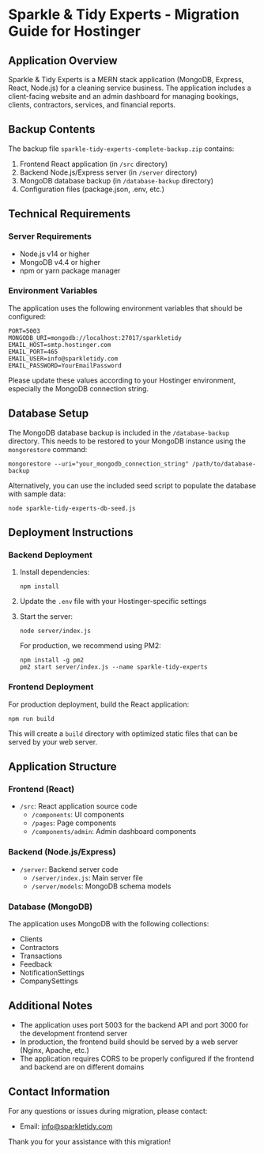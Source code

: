 # Sparkle & Tidy Experts - Migration Guide for Hostinger

## Application Overview
Sparkle & Tidy Experts is a MERN stack application (MongoDB, Express, React, Node.js) for a cleaning service business. The application includes a client-facing website and an admin dashboard for managing bookings, clients, contractors, services, and financial reports.

## Backup Contents
The backup file `sparkle-tidy-experts-complete-backup.zip` contains:
1. Frontend React application (in `/src` directory)
2. Backend Node.js/Express server (in `/server` directory)
3. MongoDB database backup (in `/database-backup` directory)
4. Configuration files (package.json, .env, etc.)

## Technical Requirements

### Server Requirements
- Node.js v14 or higher
- MongoDB v4.4 or higher
- npm or yarn package manager

### Environment Variables
The application uses the following environment variables that should be configured:

```
PORT=5003
MONGODB_URI=mongodb://localhost:27017/sparkletidy
EMAIL_HOST=smtp.hostinger.com
EMAIL_PORT=465
EMAIL_USER=info@sparkletidy.com
EMAIL_PASSWORD=YourEmailPassword
```

Please update these values according to your Hostinger environment, especially the MongoDB connection string.

## Database Setup
The MongoDB database backup is included in the `/database-backup` directory. This needs to be restored to your MongoDB instance using the `mongorestore` command:

```
mongorestore --uri="your_mongodb_connection_string" /path/to/database-backup
```

Alternatively, you can use the included seed script to populate the database with sample data:

```
node sparkle-tidy-experts-db-seed.js
```

## Deployment Instructions

### Backend Deployment
1. Install dependencies:
   ```
   npm install
   ```
2. Update the `.env` file with your Hostinger-specific settings
3. Start the server:
   ```
   node server/index.js
   ```
   
   For production, we recommend using PM2:
   ```
   npm install -g pm2
   pm2 start server/index.js --name sparkle-tidy-experts
   ```

### Frontend Deployment
For production deployment, build the React application:

```
npm run build
```

This will create a `build` directory with optimized static files that can be served by your web server.

## Application Structure

### Frontend (React)
- `/src`: React application source code
  - `/components`: UI components
  - `/pages`: Page components
  - `/components/admin`: Admin dashboard components

### Backend (Node.js/Express)
- `/server`: Backend server code
  - `/server/index.js`: Main server file
  - `/server/models`: MongoDB schema models

### Database (MongoDB)
The application uses MongoDB with the following collections:
- Clients
- Contractors
- Transactions
- Feedback
- NotificationSettings
- CompanySettings

## Additional Notes
- The application uses port 5003 for the backend API and port 3000 for the development frontend server
- In production, the frontend build should be served by a web server (Nginx, Apache, etc.)
- The application requires CORS to be properly configured if the frontend and backend are on different domains

## Contact Information
For any questions or issues during migration, please contact:
- Email: info@sparkletidy.com

Thank you for your assistance with this migration! 